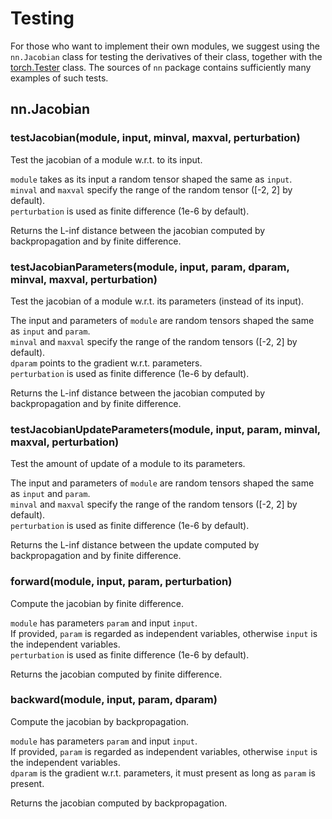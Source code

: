 # Testing #
For those who want to implement their own modules, we suggest using
the `nn.Jacobian` class for testing the derivatives of their class,
together with the [torch.Tester](https://github.com/torch/torch7/blob/master/doc/tester.md) class. The sources
of `nn` package contains sufficiently many examples of such tests.


## nn.Jacobian ##


<a name="nn.Jacobian.testJacobian"></a>
### testJacobian(module, input, minval, maxval, perturbation) ###

Test the jacobian of a module w.r.t. to its input. 

`module` takes as its input a random tensor shaped the same as `input`.  
`minval` and `maxval` specify the range of the random tensor ([-2, 2] by default).  
`perturbation` is used as finite difference (1e-6 by default).

Returns the L-inf distance between the jacobian computed by backpropagation and by finite difference.


<a name="nn.Jacobian.testJacobianParameters"></a>
### testJacobianParameters(module, input, param, dparam, minval, maxval, perturbation) ###

Test the jacobian of a module w.r.t. its parameters (instead of its input).

The input and parameters of `module` are random tensors shaped the same as `input` and `param`.  
`minval` and `maxval` specify the range of the random tensors ([-2, 2] by default).  
`dparam` points to the gradient w.r.t. parameters.  
`perturbation` is used as finite difference (1e-6 by default).

Returns the L-inf distance between the jacobian computed by backpropagation and by finite difference.


<a name="nn.Jacobian.testJacobianUpdateParameters"></a>
### testJacobianUpdateParameters(module, input, param, minval, maxval, perturbation) ###

Test the amount of update of a module to its parameters.

The input and parameters of `module` are random tensors shaped the same as `input` and `param`.  
`minval` and `maxval` specify the range of the random tensors ([-2, 2] by default).  
`perturbation` is used as finite difference (1e-6 by default).

Returns the L-inf distance between the update computed by backpropagation and by finite difference.


<a name="nn.Jacobian.forward"></a>
### forward(module, input, param, perturbation) ###

Compute the jacobian by finite difference.

`module` has parameters `param` and input `input`.  
If provided, `param` is regarded as independent variables, otherwise `input` is the independent variables.  
`perturbation` is used as finite difference (1e-6 by default).

Returns the jacobian computed by finite difference.


<a name="nn.Jacobian.backward"></a>
### backward(module, input, param, dparam) ###

Compute the jacobian by backpropagation.

`module` has parameters `param` and input `input`.  
If provided, `param` is regarded as independent variables, otherwise `input` is the independent variables.  
`dparam` is the gradient w.r.t. parameters, it must present as long as `param` is present.  

Returns the jacobian computed by backpropagation.
